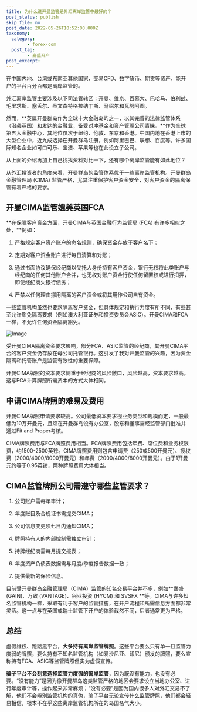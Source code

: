 ```yaml
---
title: 为什么说开曼监管是外汇离岸监管中最好的？
post_status: publish
skip_file: no
post_date: 2022-05-26T10:52:00.000Z
taxonomy:
  category:
        - forex-com
  post_tag:
        - 嘉盛开户
post_excerpt: 
---
```

在中国内地、台湾或东南亚其他国家，交易CFD、数字货币、期货等资产，能开户的平台百分百都是离岸监管的。

外汇离岸监管主要涉及以下司法管辖区：开曼、维京、百慕大、巴哈马、伯利兹、毛里求斯、塞舌尔、圣文森特格拉纳丁斯、马绍尔和瓦努阿图。

然而，**英属开曼群岛作为全球十大金融岛屿之一，以其完善的法律监管体系（沿袭英国）和发达的金融业，备受对冲基金和资产管理公司青睐。**作为全球第五大金融中心，其地位仅次于纽约、伦敦、东京和香港。中国内地在香港上市的大型企业中，近九成选择在开曼群岛注册，例如阿里巴巴、联想、百度等。许多国际知名企业如可口可乐、宝洁、苹果等也在此设立子公司。

从上面的介绍再加上自己找找资料对比一下，还有哪个离岸监管能有如此地位？

从外汇投资者的角度来看，开曼群岛的监管体系优于一些离岸监管机构。开曼群岛金融管理局 (CIMA) 监管严格，尤其注重保护客户资金安全，对客户资金的隔离保管有着严格的要求。

## 开曼CIMA监管媲美英国FCA

**在保障客户资金方面，开曼CIMA与英国金融行为监管局 (FCA) 有许多相似之处，**例如：

1. 严格规定客户资产账户的命名规则，确保资金存放于客户名下；

1. 定期对客户资金账户进行每日清算和对账；

1. 通过书面协议确保经纪商以受托人身份持有客户资金，银行无权将此类账户与经纪商的任何其他账户合并，也无权对账户资金行使任何留置权或进行扣押，即使经纪商欠银行债务；

1. 严禁以任何理由挪用隔离的客户资金或将其用作公司自有资金。

一些监管机构虽然也要求隔离客户资金，但具体规定和执行力度有所不同，有些甚至允许豁免隔离要求（例如澳大利亚证券和投资委员会ASIC）。开曼CIMA和FCA一样，不允许任何资金隔离豁免。

![Image](https://prod-files-secure.s3.us-west-2.amazonaws.com/39ed1227-6d7d-4570-be36-9ccd4a2c4241/bd849744-3fcb-4a37-8312-357962c8f065/image.png?X-Amz-Algorithm=AWS4-HMAC-SHA256&X-Amz-Content-Sha256=UNSIGNED-PAYLOAD&X-Amz-Credential=ASIAZI2LB466QQ2TNRY3%2F20250808%2Fus-west-2%2Fs3%2Faws4_request&X-Amz-Date=20250808T221355Z&X-Amz-Expires=3600&X-Amz-Security-Token=IQoJb3JpZ2luX2VjEHYaCXVzLXdlc3QtMiJHMEUCIAupB5AfV4MPXDyYN9Aqo%2F0RJ0fHJWFo%2FugxGZO9RVr7AiEAn7FM%2B3Ix42DtY6SgG5GXMOVCq5lfGbgvIVH66Qs5hRUqiAQIr%2F%2F%2F%2F%2F%2F%2F%2F%2F%2F%2FARAAGgw2Mzc0MjMxODM4MDUiDBW2ut%2Bj3RyDzvNUGSrcA2pg%2BStJ%2FdbDjUknQ2PwszhuG8L5zpT7vwokw1xIopclSk6%2FADY4m7OSDGS9XgXLFqRvlmBpDZVj%2Byi5Njmw8a5Y6O21yxAixbDp0wKwmwZynpo%2BUXEbr2wyHxjX1gNimZYyUQr2LOc1VK0jl5GK9QP0E0EzUaACJgO32OsvQTxdsLEMqb%2FbVE%2FYxVT3su4%2FN6Z6iCvARD%2BBLPLrLA757FrE4bhd%2FI7F%2B1%2FF9qSGgVtbH082wgDVT2Ykl%2FCt4PexBeMDswE2ucfjB1T00cBhrWCJTHS2c4jUmcx%2BpVEtrlLT%2Bphyx%2BYO2BJUZ5RtVlcM3D2RVbSzrMs0F%2BZ7enLJwR5F%2BDOeIfIgx7lgcUfMrcOtYc71lesuQNwVAEDqOp3ysI%2FQb0idERkUvGjmRS20RaR8T7TuTX%2FPEK0%2B0yImcVK1%2F3ZvVrKdVsrAi%2FwAtAlGopQyhB%2F78AJV82DzFhq7larocFe7WMM4d6VaWxPuyaV9KrpsV%2Blsepwv1NRNLWnfplx%2FduCalgBxIMbbczwYnXhrwyP3vqFJ3M%2Bkd6NKwDTanvSfWMlyczQ0Lv2P8owgCWhbcOvssaxq7%2BUmBYwAz8HViuXFojXD%2FOB8hdJoLb4uCjlcW5IXOK0z%2FgxEMLTr2cQGOqUBlD0UHib9S0CW4%2BJysOUOX8g7uIXNDUHQKQ003LR5duqRqT55gB0qbHVEob4j55cVGr78%2FcVPMDNaGVfqym%2FMXv8MBpLKr%2Bcq%2FB4VwooBHFJWRxWMSHvE9WLVXzEKtGXtQkr%2FQW4xRGtHzp63NNUm6GiSWRZ3I2uMH2A6%2F%2BHxE9L%2FijnAqAhALNYdpBr3JNtjxXRPnSd6CtyS14mKMPgXOGN%2FuBAn&X-Amz-Signature=52632f51f6b5291dce555299168d2ce628633ea6e21e41417014adbe9e6133ea&X-Amz-SignedHeaders=host&x-amz-checksum-mode=ENABLED&x-id=GetObject)

受开曼CIMA隔离资金要求影响，部分FCA、ASIC监管的经纪商，其开曼CIMA平台的客户资金仍存放在母公司托管银行。这引发了我对开曼监管的兴趣，因为资金隔离和托管账户是监管有效性的重要保障。

开曼CIMA牌照的资本要求侧重于经纪商的风险敞口，风险越高，资本要求越高。这与FCA计算牌照所需资本的方式大体相同。

## **申请CIMA牌照的难易及费用**

开曼CIMA牌照申请要求较高。公司最低资本要求视业务类型和规模而定，一般最低为10万开曼元，且须在开曼群岛设有办公室，股东和董事需经监管部门批准并通过Fit and Proper考核。

CIMA牌照费用与FCA牌照费用相当。FCA牌照费用包括年费、席位费和业务权限费，约1500-2500英镑。CIMA牌照费用则包含申请费（250或500开曼元）、授权费（2000/4000/8000开曼元）和年费（2000/4000/8000开曼元）。由于1开曼元约等于0.95英镑，两种牌照费用大体相当。

## CIMA监管牌照公司需遵守哪些监管要求？

1. 公司账户需每年审计；

1. 年度账目及合规证书需提交CIMA；

1. 公司信息变更须七日内通知CIMA；

1. 牌照持有人的内部控制需独立审计；

1. 持牌经纪商需每月提交报表；

1. 年度资产负债表数据需与月度/季度报告数据一致；

1. 提供最新的保险信息。

目前受开曼群岛金融管理局（CIMA）监管的知名交易平台并不多，例如**嘉盛 (GAIN)、万致 (VANTAGE)、兴业投资 (HYCM) 和 SVSFX **等。CIMA与许多知名监管机构一样，采取有利于客户的监管措施，在开户流程和所需信息方面都非常灵活。这一点与在英国或瑞士监管下开户的体验截然不同，后者通常更为严格。

## 总结

虚假维权、跑路黑平台，**大多持有离岸监管牌照**。这些平台要么只有单一且监管力度弱的牌照，要么持有不知名监管机构（如爱沙尼亚、印尼）颁发的牌照，要么宣称持有FCA、ASIC等监管牌照但实为虚假宣传。

**骗子平台不会刻意选择监管力度强的离岸监管**，因为既没有能力，也没有必要。“没有能力”是因为像开曼群岛这类监管严格的地区会要求设立当地办公室、进行年度审计等，操作起来非常麻烦；“没有必要”是因为国内很多人对外汇交易不了解，他们不会辨别监管机构的真伪，骗子平台无论宣传什么监管牌照，他们都会轻易相信，根本不在乎这些离岸监管机构所在的岛国名气大小。